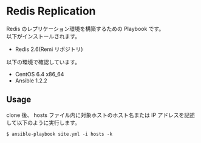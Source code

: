 # Redis Replication

Redis のレプリケーション環境を構築するための Playbook です。  
以下がインストールされます。  

* Redis 2.6(Remi リポジトリ)

以下の環境で確認しています。

* CentOS 6.4 x86_64
* Ansible 1.2.2

## Usage

clone 後、 hosts ファイル内に対象ホストのホスト名または IP アドレスを記述して以下のように実行します。

    $ ansible-playbook site.yml -i hosts -k

